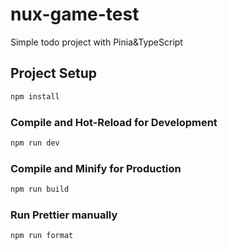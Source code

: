 # nux-game-test

Simple todo project with Pinia&TypeScript

## Project Setup

```sh
npm install
```

### Compile and Hot-Reload for Development

```sh
npm run dev
```

### Compile and Minify for Production

```sh
npm run build
```

### Run Prettier manually

```sh
npm run format
```
